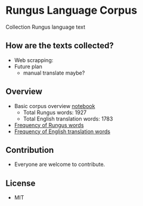 # Rungus Language Corpus

Collection Rungus language text

## How are the texts collected?
-  Web scrapping:
- Future plan
  - manual translate maybe?

## Overview
- Basic corpus overview [notebook](https://github.com/devennn/rungus-language-corpus/blob/master/overview.ipynb)
  - Total Rungus words: 1927
  - Total English translation words: 1783
- [Frequency of Rungus words](https://github.com/devennn/rungus-language-corpus/blob/master/rgs_overview.csv)
- [Frequency of English translation words](https://github.com/devennn/rungus-language-corpus/blob/master/rgs_eng_translated_overview.csv)

 ## Contribution
 - Everyone are welcome to contribute.

## License
- MIT

